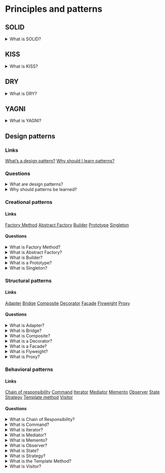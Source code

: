 # Principles and patterns

## SOLID

<details>
  <summary>What is SOLID?</summary>

  The single responsibility principle - each class should have only one responsibility that encapsulates in this class.

  The open-closed principle - each entity should be open for expansion and be closed for modification.

  The Liskov substitution principle - any subclass should supplement the parent class but not change it.

  The interface segregation principle - a few separate interfaces are better than one combined interface.

  The dependency inversion principle - dependencies should be only on abstractions.

</details>

## KISS

<details>
  <summary>What is KISS?</summary>

  KISS or keep it simple stupid is one of the design principles. KISS says that the many systems will work better if they are simple. So, simplicity should be one of the main targets in the design sphere.

</details>

## DRY

<details>
  <summary>What is DRY?</summary>

  DRY or don’t repeat yourself is one of the design principles. DRY says that not need to repeat different information or functionality. Each part of knowledge should have only one view into system scope.

</details>

## YAGNI

<details>
  <summary>What is YAGNI?</summary>

  YAGNI or you aren’t gonna need it is one of the design principles. YAGNI says that the programmer should not implement functionality if it is not necessary. There are a few reasons. Firstly, a customer does not have to pay for something that is not needed for him. Secondary, additional functionality could increase the development difficulty of other features.

</details>

## Design patterns

### Links
[What’s a design pattern?](https://refactoring.guru/design-patterns/what-is-pattern)
[Why should I learn patterns?](https://refactoring.guru/design-patterns/why-learn-patterns)


### Questions

<details>
  <summary>What are design patterns?</summary>

  Design patterns are standard solutions to common problems in a software design. Each design pattern provides a customized blueprint for exacting problems. As a result, you cannot copy a pattern in your program, but you can use it as a design solution to your problem. The design patterns could be confused with algorithms because both concepts describe standard solutions to some known targets. But while an algorithm has always defined a clear set of actions, a pattern is a more high-level description of a solution.

</details>

<details>
  <summary>Why should patterns be learned?</summary>
  
  The truth is that a programmer can work without knowledge about patterns. Moreover, in this case, he can implement a pattern solution without knowing about it. So, why is it needed to learn them?

  There are a few reasons:

  1. Firstly, design patterns are a toolkit of solutions to common problems in software design. So, the programmer could solve problems using them.

	2. Secondly, design patterns are a common language that allows having more effective communication.

</details>

### Creational patterns

#### Links
[Factory Method](https://refactoring.guru/design-patterns/factory-method)
[Abstract Factory](https://refactoring.guru/design-patterns/abstract-factory)
[Builder](https://refactoring.guru/design-patterns/builder)
[Prototype](https://refactoring.guru/design-patterns/prototype)
[Singleton](https://refactoring.guru/design-patterns/singleton)

#### Questions

<details>
  <summary>What is Factory Method?</summary>

  Factory Method is a creational design pattern that provides an interface for creating objects in a superclass but allows subclasses to alter the type of created objects.

  Applicability:

  * Use the factory Method when beforehand unknown types and dependencies of the objects should work.
  * Use the Factory Method for providing users of your library or framework with a way to extend its internal components.
  * Use the Factory Method for saving system resources by reusing the existing exemplars instead of rebuilding them each time.

  Pros:

  * Avoid tight coupling between the creator and the concrete products.
  * Single Responsibility Principle. You can move the product creation code into one place in the program, making the code easier to support.
  * Open/Closed Principle. You can introduce new types of products into the program without breaking existing client code.

  Cons:

  * Each new subclass increases the code complexity. The best-case scenario is when introducing the pattern into an existing hierarchy of creator classes.

</details>

<details>
  <summary>What is Abstract Factory?</summary>

  Abstract Factory is a creational design pattern that lets you produce families of the related objects without specifying their concrete classes.

  Applicability:

  * Use the Abstract Factory when code needs to work with various families of related products but not to depend on the concrete classes of those products - they might be unknown beforehand or be simplified to allow for future extensibility.

  Pros:

  * Be sure that the products from a factory are compatible with each other.
  * Avoid tight coupling between concrete products and client code.
  * Single Responsibility Principle. Extract the product creation code into one place, making the code easier to support.
  * Open/Closed Principle. Introduce new variants of products without breaking existing client code.

  Cons:

  * Each new interface or class increases the complexity of the code.

</details>

<details>
  <summary>What is Builder?</summary>

  Builder is a creational design pattern that lets you construct complex objects step by step. The builder pattern allows producing different types and representations of an object using the same construction code.

  Applicability:

  * Use the Builder pattern to get rid of a 'telescopic constructor'.
  * Use the Builder pattern when an application needs to create different representations of some product, for example, stone and wooden houses.
  * Use the Builder to construct Composite trees or other complex objects.

  Pros:

  * Construct objects step-by-step, defer construction steps or run steps recursively.
  * Reuse the same construction code when building various representations of products.
  * Single Responsibility Principle. Isolate complex construction code from the business logic of the product.

  Cons:

  * The overall complexity of the code increases since the pattern requires creating multiple new classes.

</details>

<details>
  <summary>What is a Prototype?</summary>

  A Prototype is a creational design pattern that lets you copy existing objects without making your code dependent on their classes.

  Applicability:

  * Use the Prototype pattern when there isn't dependency from the concrete classes of copied objects in a code.
  * Use the pattern when you want to reduce the number of subclasses that only differ from the initialization of their respective objects. Somebody could have created these subclasses to be able to create a new one with a specific configuration.

  Pros:

  * Clone objects without coupling to their concrete classes.
  * Get rid of repeated initialization code in favour of cloning pre-built prototypes.
  * Produce complex exemplars more conveniently.
  * Get an alternative to inheritance when dealing with configuration presets.

  Cons:

  * Cloning complex objects that have circular references might be very tricky.

</details>

<details>
  <summary>What is Singleton?</summary>

  Singleton is a creational design pattern that lets you ensure that a class has only one instance while providing a global access point to this instance.

  Applicability:

  * Use the Singleton pattern when a class in your program should have just a single instance available to all clients; for example, a single database object shared by different parts of the program.
  * Use the Singleton pattern when you need stricter control over global variables.

  Pros:

  * You can be sure that a class has only a single instance.
  * You gain a global access point to that instance.
  * The initialization of the singleton object happens during the first call.

  Cons:

  * Single Responsibility Principle. The pattern solves two problems at the time.
  * The Singleton pattern can mask unluck design, for instance, when the program components know too much about each other.
  * The pattern requires special treatment in a multithreaded environment so that multiple threads cannot create a singleton object several times.
  * It may be difficult to unit test the client code because many test frameworks rely on inheritance when producing mock objects. Since the constructor of the singleton class is private and overriding static methods is impossible in most languages, you will need to think of a creative way to mock the singleton.

</details>

### Structural patterns

#### Links
[Adapter](https://refactoring.guru/design-patterns/adapter)
[Bridge](https://refactoring.guru/design-patterns/bridge)
[Composite](https://refactoring.guru/design-patterns/composite)
[Decorator](https://refactoring.guru/design-patterns/decorator)
[Facade](https://refactoring.guru/design-patterns/facade)
[Flyweight](https://refactoring.guru/design-patterns/flyweight)
[Proxy](https://refactoring.guru/design-patterns/proxy)

#### Questions

<details>
  <summary>What is Adapter?</summary>

  The adapter is a structural design pattern that allows objects with incompatible interfaces to collaborate.

  Applicability:

  * Use the adapter when you want to use some existing class, but its interface is not compatible with the rest of your code.
  * Use the pattern for reusing several existing subclasses that lack some functionality, and there is not possible to add it in the superclass.

  Prons:

  * Single Responsibility Principle. You can separate the interface or data conversion code from the primary business logic of the program.
  * Open/Closed Principle. You can introduce new types of adapters into the program without breaking the existing client code, as long as they work with the adapters through the client interface.

  Cons:

  * The overall complexity of the code increases because it requires introducing a set of new interfaces and classes. From time to time, changing into service is an easier way.

</details>

<details>
  <summary>What is Bridge?</summary>

  The Bridge is a structural design pattern that lets you split a large class or a set of closely related classes into two separate hierarchies - abstraction and implementation - their implementation independent of each other.

  Applicability:

  * Use the Bridge pattern when you want to divide and organize a class with several functional variants (for example, if the implemented class can work with various database servers).
  * Use the pattern when you need to extend a class in several orthogonal (independent) dimensions.
  * Use the Bridge if you need to be able to switch implementations at runtime.

  Prons:

  * You can create platform-independent classes and apps.
  * The client code works with high-level abstractions.
  * Open/Closed Principle. You can introduce new abstractions and implementations independently from each other.
  * Single Responsibility Principle. You can focus on high-level logic in the abstraction and on platform details in the implementation.

  Cons:

  * You might make the code more complicated by applying the pattern to a highly cohesive class.

</details>

<details>
  <summary>What is Composite?</summary>

  Composite is a structural design pattern that lets you compose objects into tree structures and then work with these structures as if they were individual objects.

  Applicability:

  * Use the Composite pattern when you have to implement a tree-like object structure.
  * Use it when you want the client code to treat both simple and complex elements uniformly.

  Prons:

  * It is possible to work with complex tree structures more conveniently: use polymorphism and recursion to your advantage.
  * Open/Closed Principle. You can introduce new element types into the app without breaking the existing code, which now works with the object tree.

  Cons:

  * It is difficult to provide a shared interface for classes whose functionality differs too much. In base scenarios, there is possible to overgeneralize the component interface, making it harder to comprehend.

</details>

<details>
  <summary>What is a Decorator?</summary>

  The decorator is a structural design pattern that lets you attach new behaviours to objects by placing these objects inside specialized wrapper objects that contain the behaviours.

  Applicability:

  * Use the Decorator pattern when it is possible to increase behaviours at runtime without breaking the code that uses these objects.
  * Use it when it is impossible to extend behaviour using inheritance.

  Prons:

  * It is possible to extend a behaviour without making a new subclass.
  * It is possible to add or remove responsibilities from an object at runtime.
  * It is possible to combine several behaviours by wrapping an object into multiple decorators.
  * Single Responsibility Principle. You can divide a monolithic class that implements many possible variants of behaviour into several smaller ones.

  Cons:

  * It is hard to remove a specific wrapper from the wrappers stack.
  * It is hard to implement a decorator with independent behaviour from the stack.
  * The initial configuration code of layers might look pretty ugly.

</details>

<details>
  <summary>What is a Facade?</summary>

  It is a structural design pattern that provides a simplified interface to a library, a framework, or any other complex set of classes.

  Applicability:

  * Use the Facade pattern when you need to have a limited but straightforward interface to a complex subsystem.
  * Use the Facade when you want to structure a subsystem into layers.

  Prons:

  * It is possible to isolate your code from the complexity of a subsystem.
  Cons:
  * A facade can become a god object coupled to all classes of an app.

</details>

<details>
  <summary>What is Flyweight?</summary>

  Flyweight is a structural design pattern that lets you fit more objects into the available amount of RAM by sharing common parts of the state between multiple exemplars instead of keeping all of the data in each object.

  Applicability:

  * Use the Flyweight pattern only when it is needed to optimize used RAM.

  Prons:

  * It is possible to save lots of RAM, assuming your program has tons of similar objects.

  Cons:

  * It is possible to trade RAM over CPU cycles when some context data needs recalculation each time somebody calls a flyweight method.
  * The code becomes much more complicated. New team members will always be wondering about the state.

</details>

<details>
  <summary>What is Proxy?</summary>

  Proxy is a structural design pattern that provides a substitute or placeholder for another object. A proxy controls access to the original one, allowing it to perform something either before or after the request gets through to the original one.

  Applicability:

  * Lazy initialization.
  * Access control (protection proxy).
  * Logging requests (logging proxy).
  * Caching request results (caching proxy).
  * Smart reference.

  Prons:

  * It is possible to control the service object without clients knowing about it.
  * It is possible to manage the lifecycle of the service object when clients do not care about it.
  * The proxy works even if the service object is not ready or is not available.
  * Open/Closed Principle. You can introduce new proxies without changing the service or clients.

  Cons:

  * The code may become more complicated since you need to introduce a lot of new classes.

</details>

### Behavioral patterns

#### Links
[Chain of responsibility](https://refactoring.guru/design-patterns/chain-of-responsibility)
[Command](https://refactoring.guru/design-patterns/command)
[Iterator](https://refactoring.guru/design-patterns/iterator)
[Mediator](https://refactoring.guru/design-patterns/mediator)
[Memento](https://refactoring.guru/design-patterns/memento)
[Observer](https://refactoring.guru/design-patterns/observer)
[State](https://refactoring.guru/design-patterns/state)
[Strategy](https://refactoring.guru/design-patterns/strategy)
[Template method](https://refactoring.guru/design-patterns/template-method)
[Visitor](https://refactoring.guru/design-patterns/visitor)

#### Questions

<details>
  <summary>What is Chain of Responsibility?</summary>

  Cin of Responsibility is a behavioural design pattern that lets you pass requests along a chain of handlers. Each handler decides thao process the request or move it on to the next handler in the chain.

  Applicability:

  * Use the Chain of Responsibility pattern when an expected program process different kinds of requests in various ways, but the exact types of requests and their sequences are unknown beforehand.
  * Use it when it is essential to execute several handlers in a particular order.
  * Use the CoR pattern when the set of handlers and their order are supposed to change at runtime.

  Prons:

  * You can control the order of request handling.
  * Single Responsibility Principle. It is possible to decouple classes that invoke operations from them.
  * Open/Closed Principle. You can introduce new handlers into the app without breaking the existing client code.

  Cons:

  * Some requests may end up unhandled.

</details>

<details>
  <summary>What is Command?</summary>

  It is a behavioural design pattern that turns a request into a stand-alone object that contains all information about it. This transformation lets you pass requests to method arguments, delay or queue a request execution, and support undoable operations.

  Applicability:

  * Use the Command pattern when you want to parametrize objects with operations.
  * Use the Command pattern when you want to queue operations, schedule their execution, or execute them remotely.
  * Use the Command pattern when an application can reverse operations.

  Prons:

  * Single Responsibility Principle. It is possible to decouple classes that invoke operations from them that perform these operations.
  * Open/Closed Principle. You can introduce new commands into the app without breaking existing client code.
  * You can implement undo/redo.
  * You can implement deferred execution of operations.
  * You can assemble a set of simple commands into a complex one.

  Cons:

  * The code may become more complicated since introducing a whole new layer between senders and receivers.

</details>

<details>
  <summary>What is Iterator?</summary>

  Iterator is a behavioural design pattern that lets you traverse elements of a collection without exposing its underlying representation (list, stack, tree, etc.).

  Applicability:

  * Use the Iterator pattern when element collection has a complex data structure under the hood, but you want to hide its complexity from clients (either for convenience or security reasons).
  * Use the pattern to reduce duplication of the traversal code across your app.
  * Use the Iterator when it is possible to traverse different data structures or when types of these structures are unknown beforehand.

  Prons:

  * Single Responsibility Principle. You can clean up the client code and the collections by extracting bulky traversal algorithms into separate classes.
  * Open/Closed Principle. You can implement new types of collections and iterators and pass them to existing code without breaking anything.
  * It is possible to iterate over the same collection in parallel because each iterative object contains its iteration state.
  * For the same reason, it is possible to delay an iteration and continue it when needed.

  Cons:

  * Applying the pattern can be overkill if your app only works with simple collections.
  * Using an iterator may be less efficient than going through elements of some specialized structure.

</details>

<details>
  <summary>What is Mediator?</summary>

  The Mediator is a behavioural design pattern that lets to reduce chaotic dependencies between objects. It restricts direct communications between exemplars and forces those to collaborate only via a mediator.

  Applicability:

  * Use the Mediator pattern when it is hard to change some of the classes.
  * Use it when it is possible to reuse a component in a different program.
  * Use the Mediator when you find yourself creating tons of component subclasses.

  Prons:

  * Single Responsibility Principle. It is possible to extract the communications between various components into a single place, making it easier to comprehend and maintain.
  * Open/Closed Principle. It is possible to introduce new mediators without having to change the components.
  * It is possible to reduce coupling between various components of a program.
  * It is possible to reuse individual components easier.

  Cons:

  * Over time a mediator can evolve into a God Object.

</details>

<details>
  <summary>What is Memento?</summary>

  Memento is a behavioural design pattern that lets you save and restore the previous state of an object without revealing the details of its implementation.

  Applicability:

  * Use the Memento pattern when you want to produce snapshots of the object state for the ability to restore a previous state of the object.
  * Use it when direct access to the object fields/getters/setters violates its encapsulation.

  Prons:

  * It is possible to produce snapshots of the state without violating its encapsulation.
  * It is possible to simplify the code by letting the caretaker maintain the history of the state.

  Cons:

  * The app might consume lots of RAM if clients create mementoes too often.
  * Caretakers should track the lifecycle to be able to destroy obsolete mementoes.
  * Most dynamic programming languages, such as PHP, Python and JavaScript, don't guarantee that the state within the Memento stays untouched.

</details>

<details>
  <summary>What is Observer?</summary>

  It is a behavioural design pattern that lets you define a subscription mechanism to notify multiple objects about any events.

  Applicability:

  * Use the Observer pattern when changes to the state of one object may require changing other ones, and the set of the object is unknown beforehand or changes dynamically.
  * Use the pattern when some parts in an app must observe others, but only for a limited time or in specific cases.

  Prons:

  * Open/Closed Principle. You can introduce new subscriber classes without changing the code (and vice versa if there is a publisher interface).
  * You can establish relations between objects at runtime.

  Cons:

  * Subscribers get notifications in random order.

</details>

<details>
  <summary>What is State?</summary>

  It is a behavioural design pattern that lets an object alter its behaviour when its internal state changes.

  Applicability:

  * Use the State pattern when you have an object that behaves differently depending on its current one, the number of states is enormous, and the state-specific code changes frequently.
  * Use the pattern when you have a class polluted with massive conditionals that alter how the class behaves according to the current values of the class fields.
  * Use State when you have a lot of duplicate code across similar states and transitions of a condition-based state machine.

  Prons:

  * Single Responsibility Principle. Organize the code related to particular states into separate classes.
  * Open/Closed Principle. Introduce new states without changing existing state classes or the context.
  * Simplify the code of the context by eliminating bulky state machine conditionals.

  Cons:

  * Applying the pattern can be overkill if a state machine has only a few states or rarely changes.

</details>

<details>
  <summary>What is Strategy?</summary>

  Strategy is a behavioural design pattern that lets you define a family of algorithms, but each of them into a separate class, and make their objects interchangeable.

  Applicability:

  * Use the Strategy pattern when you want to use different variants of an algorithm within an object and switch from one algorithm to another during runtime.
  * Use the Strategy when you have a lot of similar classes that only differ in executing some behaviour.
  * Use the pattern to isolate the business logic from the implementation details of algorithms that may not be as important.
  * Use it when your class has a massive conditional operator that switches between different variants of the same algorithm.

  Prons:

  * You can swap algorithms used inside an object at runtime.
  * You can isolate the implementation details of an algorithm from the code that uses it.
  * You can replace inheritance with composition.
  * Open/Closed Principle. You can introduce new strategies without having to change the context.

  Cons:

  * If you only have a couple of algorithms and they rarely change, there is no real reason to overcomplicate the program with new classes and interfaces that come along with the pattern.
  * Clients must be aware of the differences between strategies to be able to select a proper one.
  * Many modern programming languages have functional type support that lets you implement different versions of an algorithm inside a set of anonymous functions.

</details>

<details>
  <summary>What is the Template Method?</summary>

  Template Method is a behavioural design pattern that defines the skeleton of an algorithm in the superclass but lets subclasses override specific steps of the algorithm without changing its structure.

  Applicability:

  * Use the Template Method pattern when you want to let clients extend only steps of an algorithm, but not the whole algorithm or its structure.
  * Use the pattern when you have several classes that contain almost identical algorithms with some minor differences. As a result, you might need to modify all when the algorithm changes.

  Prons:

  * You can let clients override only certain parts of a large algorithm, making them less affected by changes into other parts of the algorithm.
  * You can pull the duplicate code into a superclass.

  Cons:

  * You might violate the Liskov Substitution Principle by suppressing a default step implementation via a subclass.
  Template methods tend to be harder to maintain the more steps they have.

</details>

<details>
  <summary>What is Visitor?</summary>

  It is a behavioural design pattern that lets you separate algorithms from the objects on which they operate.

  Applicability:

  * Use the Visitor when you need to operate on all elements of a complex object structure (for example, an object tree).
  * Use the Visitor to clean up the business logic of auxiliary behaviours.
  * Use the pattern when a behaviour makes sense only in some classes of a class hierarchy, but not in others.

  Prons:

  * Open/Closed Principle. You can introduce a new behaviour that can work with objects of different classes without changing these classes.
  * Single Responsibility Principle. You can move multiple versions of the same behaviour into the same class.
  * A visitor object can accumulate some information while working with various. It might be handy when you want to traverse some complex object structure, such as an object tree, and apply one to each object of this structure.

  Cons:

  * You need to update all visitors each time a class gets added to or removed from the element hierarchy.
  * Visitors might lack the necessary access to the private fields and methods of the elements

</details>
